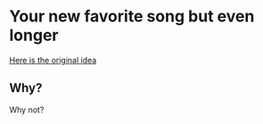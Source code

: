 # Your new favorite song but even longer

[Here is the original idea](https://www.youtube.com/watch?v=3q7oJuyy5Ac)


## Why?

Why not?

